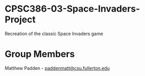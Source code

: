 # CPSC386-03-Space-Invaders-Project
Recreation of the classic Space Invaders game

# Group Members

Matthew Padden - paddenmatt@csu.fullerton.edu
